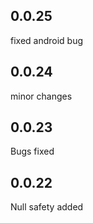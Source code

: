 ## 0.0.25

fixed android bug

## 0.0.24

minor changes

## 0.0.23

Bugs fixed

## 0.0.22

Null safety added
